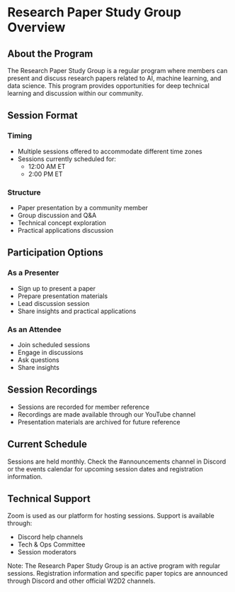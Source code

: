 # Research Paper Study Group Overview

## About the Program

The Research Paper Study Group is a regular program where members can present and discuss research papers related to AI, machine learning, and data science. This program provides opportunities for deep technical learning and discussion within our community.

## Session Format

### Timing
- Multiple sessions offered to accommodate different time zones
- Sessions currently scheduled for:
  - 12:00 AM ET
  - 2:00 PM ET

### Structure
- Paper presentation by a community member
- Group discussion and Q&A
- Technical concept exploration
- Practical applications discussion

## Participation Options

### As a Presenter
- Sign up to present a paper
- Prepare presentation materials
- Lead discussion session
- Share insights and practical applications

### As an Attendee
- Join scheduled sessions
- Engage in discussions
- Ask questions
- Share insights

## Session Recordings

- Sessions are recorded for member reference
- Recordings are made available through our YouTube channel
- Presentation materials are archived for future reference

## Current Schedule

Sessions are held monthly. Check the #announcements channel in Discord or the events calendar for upcoming session dates and registration information.

## Technical Support

Zoom is used as our platform for hosting sessions. Support is available through:
- Discord help channels
- Tech & Ops Committee
- Session moderators

Note: The Research Paper Study Group is an active program with regular sessions. Registration information and specific paper topics are announced through Discord and other official W2D2 channels.
